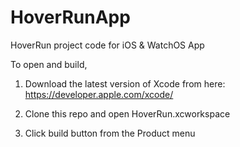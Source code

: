 # HoverRunApp
HoverRun project code for iOS & WatchOS App

To open and build, 

1. Download the latest version of Xcode from here: https://developer.apple.com/xcode/

2. Clone this repo and open HoverRun.xcworkspace

3. Click build button from the Product menu
